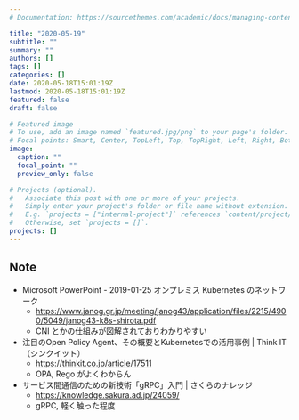 ```yaml
---
# Documentation: https://sourcethemes.com/academic/docs/managing-content/

title: "2020-05-19"
subtitle: ""
summary: ""
authors: []
tags: []
categories: []
date: 2020-05-18T15:01:19Z
lastmod: 2020-05-18T15:01:19Z
featured: false
draft: false

# Featured image
# To use, add an image named `featured.jpg/png` to your page's folder.
# Focal points: Smart, Center, TopLeft, Top, TopRight, Left, Right, BottomLeft, Bottom, BottomRight.
image:
  caption: ""
  focal_point: ""
  preview_only: false

# Projects (optional).
#   Associate this post with one or more of your projects.
#   Simply enter your project's folder or file name without extension.
#   E.g. `projects = ["internal-project"]` references `content/project/deep-learning/index.md`.
#   Otherwise, set `projects = []`.
projects: []
---
```


## Note

* Microsoft PowerPoint - 2019-01-25 オンプレミス Kubernetes のネットワーク
  * https://www.janog.gr.jp/meeting/janog43/application/files/2215/4900/5049/janog43-k8s-shirota.pdf
  * CNI とかの仕組みが図解されておりわかりやすい
* 注目のOpen Policy Agent、その概要とKubernetesでの活用事例 | Think IT（シンクイット）
  * https://thinkit.co.jp/article/17511
  * OPA, Rego がよくわからん
* サービス間通信のための新技術「gRPC」入門 | さくらのナレッジ
  * https://knowledge.sakura.ad.jp/24059/
  * gRPC, 軽く触った程度
